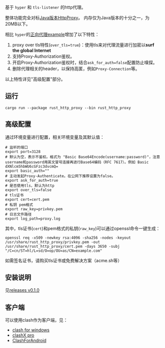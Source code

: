 基于 `hyper` 和 `tls-listener` 的http代理。

整体功能完全对标[Java版本HttpProxy](https://github.com/arloor/HttpProxy)。 内存仅为Java版本的十分之一，为20MB以下。

相比 `hyper`的[正向代理example](https://github.com/hyperium/hyper/blob/0.14.x/examples/http_proxy.rs)增加了以下特性：

1. proxy over tls特性(`over_tls=true`)：使用tls来对代理流量进行加密以**surf the global Internet**
2. 支持Proxy-Authorization鉴权。
3. 开启Proxy-Authorization鉴权时，结合`ask_for_auth=false`配置防止嗅探。
4. 删除代理相关的header，以保持高匿，例如`Proxy-Connection`等。

以上特性详见"高级配置"部分。

## 运行

```shell
cargo run --package rust_http_proxy --bin rust_http_proxy
```

## 高级配置

通过环境变量进行配置，相关环境变量及其默认值：

```shell
# 监听的端口
export port=3128
# 默认为空，表示不鉴权。格式为 "Basic Base64Encode(username:password)"，注意username和password用英文冒号连接再进行Base64编码（RFC 7617）。例如 Basic dXNlcm5hbWU6cGFzc3dvcmQ=
export basic_auth=""
# 主动发起Proxy-Authenticate。在公网下推荐设置为false。
export ask_for_auth=true
# 是否使用tls，默认为http
export over_tls=false     
# tls证书
export cert=cert.pem
# 私钥 pem格式
export raw_key=privkey.pem
# 日志文件路径
export log_path=proxy.log 
```

其中，tls证书(`cert`)和pem格式的私钥(`raw_key`)可以通过openssl命令一键生成：

```shell
openssl req -x509 -newkey rsa:4096 -sha256 -nodes -keyout /usr/share/rust_http_proxy/privkey.pem -out /usr/share/rust_http_proxy/cert.pem -days 3650 -subj "/C=cn/ST=hl/L=sd/O=op/OU=as/CN=example.com"
```

如需签名证书，请购买tls证书或免费解决方案（acme.sh等）

## 安装说明

见[releases v0.1.0](https://github.com/arloor/rust_http_proxy/releases/tag/v0.1.0)

## 客户端

可以使用clash作为客户端，见：

- [clash for windows](https://github.com/Fndroid/clash_for_windows_pkg/releases)
- [clashX pro](https://install.appcenter.ms/users/clashx/apps/clashx-pro/distribution_groups/public)
- [ClashForAndroid](https://github.com/Kr328/ClashForAndroid/releases)